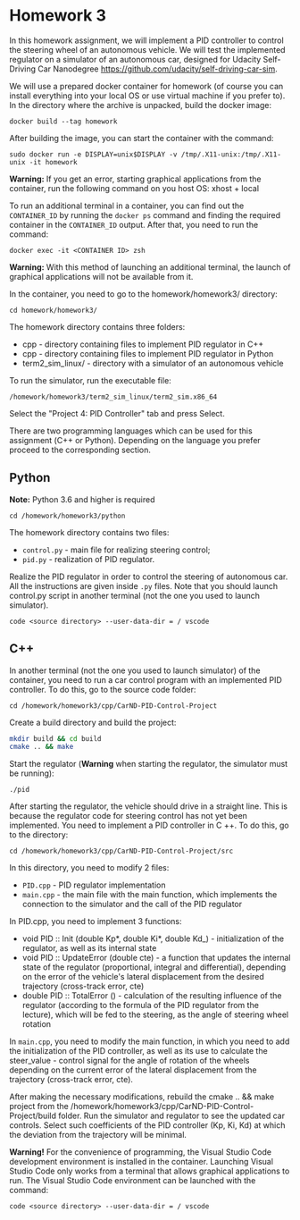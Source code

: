 # Homework 3

In this homework assignment, we will implement a PID controller to control the
steering wheel of an autonomous vehicle. We will test the implemented regulator
on a simulator of an autonomous car, designed for Udacity Self-Driving Car
Nanodegree https://github.com/udacity/self-driving-car-sim.

We will use a prepared docker container for homework (of course you can install
everything into your local OS or use virtual machine if you prefer to). In the
directory where the archive is unpacked, build the docker image:

`docker build --tag homework`

After building the image, you can start the container with the command:

`sudo docker run -e DISPLAY=unix$DISPLAY -v /tmp/.X11-unix:/tmp/.X11-unix -it homework`

**Warning:** If you get an error, starting graphical applications from the
container, run the following command on you host OS: xhost + local

To run an additional terminal in a container, you can find out the
`CONTAINER_ID` by running the `docker ps` command and finding the required
container in the `CONTAINER_ID` output. After that, you need to run the command:

`docker exec -it <CONTAINER ID> zsh`

**Warning:** With this method of launching an additional terminal, the launch of
graphical applications will not be available from it.

In the container, you need to go to the homework/homework3/ directory:

`cd homework/homework3/`

The homework directory contains three folders:

- cpp - directory containing files to implement PID regulator in C++
- cpp - directory containing files to implement PID regulator in Python
- term2_sim_linux/ - directory with a simulator of an autonomous vehicle

To run the simulator, run the executable file:

`/homework/homework3/term2_sim_linux/term2_sim.x86_64`

Select the "Project 4: PID Controller" tab and press Select.

There are two programming languages which can be used for this assignment (С++
or Python). Depending on the language you prefer proceed to the corresponding
section.

## Python

**Note:** Python 3.6 and higher is required

`cd /homework/homework3/python`

The homework directory contains two files:

- `control.py` - main file for realizing steering control;
- `pid.py` - realization of PID regulator.

Realize the PID regulator in order to control the steering of autonomous car.
All the instructions are given inside `.py` files. Note that you should launch
control.py script in another terminal (not the one you used to launch
simulator).

`code <source directory> --user-data-dir = / vscode`

## С++

In another terminal (not the one you used to launch simulator) of the container,
you need to run a car control program with an implemented PID controller. To do
this, go to the source code folder:

`cd /homework/homework3/cpp/CarND-PID-Control-Project`

Create a build directory and build the project:

```bash
mkdir build && cd build
cmake .. && make
```

Start the regulator (**Warning** when starting the regulator, the simulator must
be running):

`./pid`

After starting the regulator, the vehicle should drive in a straight line. This
is because the regulator code for steering control has not yet been implemented.
You need to implement a PID controller in C ++. To do this, go to the directory:

`cd /homework/homework3/cpp/CarND-PID-Control-Project/src`

In this directory, you need to modify 2 files:

- `PID.cpp` - PID regulator implementation
- `main.cpp` - the main file with the main function, which implements the
  connection to the simulator and the call of the PID regulator

In PID.cpp, you need to implement 3 functions:

- void PID :: Init (double Kp*, double Ki*, double Kd\_) - initialization of the
  regulator, as well as its internal state
- void PID :: UpdateError (double cte) - a function that updates the internal
  state of the regulator (proportional, integral and differential), depending on
  the error of the vehicle's lateral displacement from the desired trajectory
  (cross-track error, cte)
- double PID :: TotalError () - calculation of the resulting influence of the
  regulator (according to the formula of the PID regulator from the lecture),
  which will be fed to the steering, as the angle of steering wheel rotation

In `main.cpp`, you need to modify the main function, in which you need to add
the initialization of the PID controller, as well as its use to calculate the
steer_value - control signal for the angle of rotation of the wheels depending
on the current error of the lateral displacement from the trajectory
(cross-track error, cte).

After making the necessary modifications, rebuild the cmake .. && make project
from the /homework/homework3/cpp/CarND-PID-Control-Project/build folder. Run the
simulator and regulator to see the updated car controls. Select such
coefficients of the PID controller (Kp, Ki, Kd) at which the deviation from the
trajectory will be minimal.

**Warning!** For the convenience of programming, the Visual Studio Code
development environment is installed in the container. Launching Visual Studio
Code only works from a terminal that allows graphical applications to run. The
Visual Studio Code environment can be launched with the command:

`code <source directory> --user-data-dir = / vscode`
